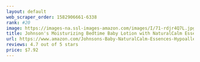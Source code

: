 ```yaml
---
layout: default 
﻿web_scraper_order: 1582906661-6338
rank: #20
image: https://images-na.ssl-images-amazon.com/images/I/71-rdjr4Q7L.jpg
title: Johnson's Moisturizing Bedtime Baby Lotion with NaturalCalm Essences to Soothe and Relax,…
url: https://www.amazon.com/Johnsons-Baby-NaturalCalm-Essences-Hypoallergenic/dp/B07DGL23H4/ref=zg_mw_hpc_20?_encoding=UTF8&psc=1&refRID=AKFJNXASQBPB6KPJQJKV
reviews: 4.7 out of 5 stars
price: $7.92 
---
```


